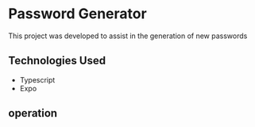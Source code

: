 # Password Generator

This project was developed to assist in the generation of new passwords

## Technologies Used

* Typescript
* Expo

## operation
